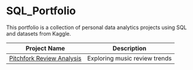 # SQL_Portfolio
This portfolio is a collection of personal data analytics projects using SQL and datasets from Kaggle.

Project Name | Description
------------ | -----------
[Pitchfork Review Analysis](https://github.com/michaelycci/SQL_Portfolio/tree/main/Pitchfork%20Review%20Analysis) | Exploring music review trends
